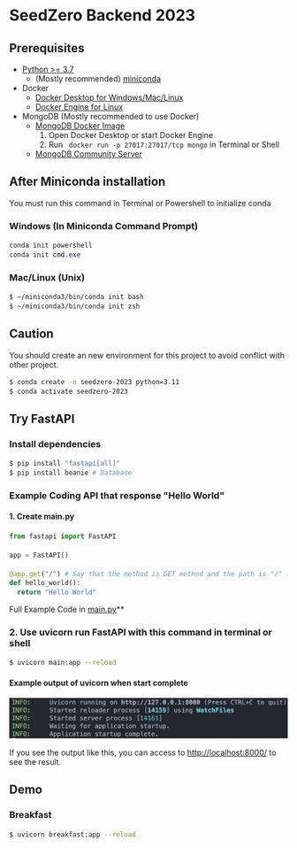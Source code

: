 # SeedZero Backend 2023

## Prerequisites

- [Python >= 3.7](https://www.python.org/downloads/)
  - (Mostly recommended) [miniconda](https://docs.conda.io/en/latest/miniconda.html)
- Docker
  - [Docker Desktop for Windows/Mac/Linux](https://www.docker.com/products/docker-desktop)
  - [Docker Engine for Linux](https://docs.docker.com/engine/install/)
- MongoDB (Mostly recommended to use Docker)
  - [MongoDB Docker Image](https://hub.docker.com/_/mongo)
    1. Open Docker Desktop or start Docker Engine
    2. Run ` docker run -p 27017:27017/tcp mongo` in Terminal or Shell
  - [MongoDB Community Server](https://www.mongodb.com/try/download/community)

## After Miniconda installation

You must run this command in Terminal or Powershell to initialize conda

### Windows (In Miniconda Command Prompt)

```powershell
conda init powershell
conda init cmd.exe
```

### Mac/Linux (Unix)

```bash
$ ~/miniconda3/bin/conda init bash
$ ~/miniconda3/bin/conda init zsh
```

## Caution

You should create an new environment for this project to avoid conflict with other project.

```bash
$ conda create -n seedzero-2023 python=3.11
$ conda activate seedzero-2023
```

## Try FastAPI

### Install dependencies

```bash
$ pip install "fastapi[all]"
$ pip install beanie # Database
```

### Example Coding API that response "Hello World"

#### 1. Create main.py

```python
from fastapi import FastAPI

app = FastAPI()

@app.get("/") # Say that the method is GET method and the path is "/" (root path)
def hello_world():
  return "Hello World"
```

Full Example Code in [main.py](main.py)\*\*

### 2. Use uvicorn run FastAPI with this command in terminal or shell

```bash
$ uvicorn main:app --reload
```

#### Example output of uvicorn when start complete

![Alt text](img/image.png)

If you see the output like this, you can access to [http://localhost:8000/](http://localhost:8000) to see the result.

## Demo

### Breakfast

```bash
$ uvicorn breakfast:app --reload
```
